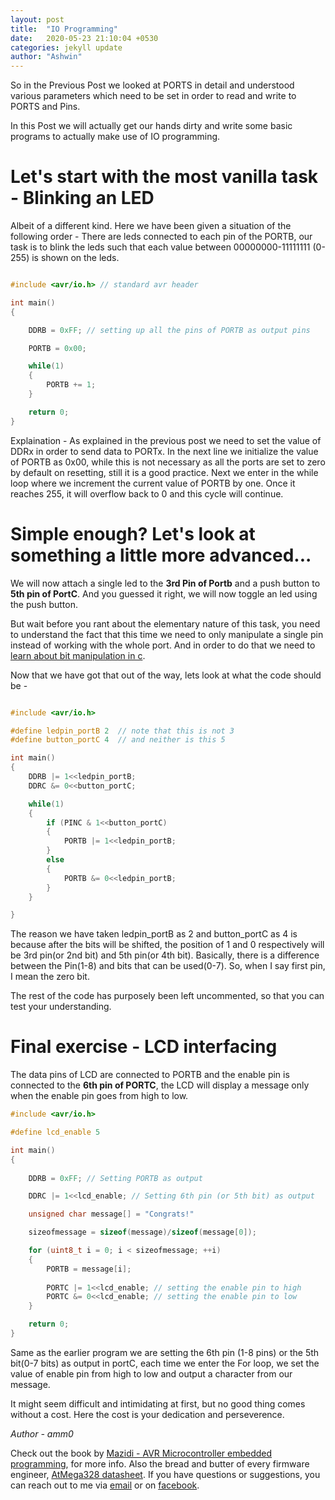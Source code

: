 ```yaml
---
layout: post
title:  "IO Programming"
date:   2020-05-23 21:10:04 +0530
categories: jekyll update
author: "Ashwin"
---
```

So in the Previous Post we looked at PORTS in detail and understood various parameters which need to be set in order to read and write to PORTS and Pins.

In this Post we will actually get our hands dirty and write some basic programs to actually make use of IO programming.

# Let's start with the most vanilla task - Blinking an LED 

Albeit of a different kind. Here we have been given a situation of the following order - There are leds connected to each pin of the PORTB, our task is to blink the leds such that each value between 00000000-11111111 (0-255) is shown on the leds.

```c

#include <avr/io.h> // standard avr header

int main()
{

    DDRB = 0xFF; // setting up all the pins of PORTB as output pins

    PORTB = 0x00; 

    while(1)
    {
        PORTB += 1;
    }

    return 0;
}
```

Explaination - As explained in the previous post we need to set the value of DDRx in order to send data to PORTx. In the next line we initialize the value of PORTB as 0x00, while this is not necessary as all the ports are set to zero by default on resetting, still it is a good practice. Next we enter in the while loop where we increment the current value of PORTB by one. Once it reaches 255, it will overflow back to 0 and this cycle will continue.

# Simple enough? Let's look at something a little more advanced...

We will now attach a single led to the **3rd Pin of Portb** and a push button to **5th pin of PortC**. And you guessed it right, we will now toggle an led using the push button.

But wait before you rant about the elementary nature of this task, you need to understand the fact that this time we need to only manipulate a single pin instead of working with the whole port. And in order to do that we need to [learn about bit manipulation in c](https://www.tutorialspoint.com/ansi_c/c_bits_manipulation.htm).

Now that we have got that out of the way, lets look at what the code should be - 

```c

#include <avr/io.h>

#define ledpin_portB 2  // note that this is not 3
#define button_portC 4  // and neither is this 5

int main()
{
    DDRB |= 1<<ledpin_portB;
    DDRC &= 0<<button_portC;

    while(1)
    {
        if (PINC & 1<<button_portC)
        {
            PORTB |= 1<<ledpin_portB; 
        }
        else
        {
            PORTB &= 0<<ledpin_portB;
        }
    }

}
```

The reason we have taken ledpin_portB as 2 and button_portC as 4 is because after the bits will be shifted, the position of 1 and 0 respectively will be 3rd pin(or 2nd bit) and 5th pin(or 4th bit). Basically, there is a difference between the Pin(1-8) and bits that can be used(0-7). So, when I say first pin, I mean the zero bit.

The rest of the code has purposely been left uncommented, so that you can test your understanding.

# Final exercise - LCD interfacing

The data pins of LCD are connected to PORTB and the enable pin is connected to the **6th pin of PORTC**, the LCD will display a message only when the enable pin goes from high to low. 

```c
#include <avr/io.h>

#define lcd_enable 5

int main()
{
    
    DDRB = 0xFF; // Setting PORTB as output

    DDRC |= 1<<lcd_enable; // Setting 6th pin (or 5th bit) as output

    unsigned char message[] = "Congrats!"

    sizeofmessage = sizeof(message)/sizeof(message[0]);

    for (uint8_t i = 0; i < sizeofmessage; ++i)
    {
        PORTB = message[i];
        
        PORTC |= 1<<lcd_enable; // setting the enable pin to high
        PORTC &= 0<<lcd_enable; // setting the enable pin to low
    } 

    return 0;
}
```

Same as the earlier program we are setting the 6th pin (1-8 pins) or the 5th bit(0-7 bits) as output in portC, each time we enter the For loop, we set the value of enable pin from high to low and output a character from our message.

It might seem difficult and intimidating at first, but no good thing comes without a cost. Here the cost is your dedication and perseverence.

*Author - amm0*

Check out the book by [Mazidi - AVR Microcontroller embedded programming][Mazidi book], for more info. Also the bread and butter of every firmware engineer, [AtMega328 datasheet][Atmega datasheet]. 
If you have questions or suggestions, you can reach out to me via [email][mail-id] or on [facebook][facebook page].

[Mazidi book]: https://www.pearson.com/us/higher-education/program/Mazidi-AVR-Microcontroller-and-Embedded-Systems-Using-Assembly-and-C/PGM171768.html
[Atmega datasheet]: https://www.microchip.com/wwwproducts/en/ATmega328
[facebook page]: www.facebook.com/ashwin.olakangal
[mail-id]: f20180544@hyderabad.bits-pilani.ac.in

